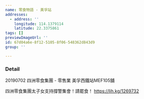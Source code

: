 ```yaml
---
name: 零食物語 - 美孚站
addresses:
  - address: ''
    longitude: 114.1379114
    latitude: 22.3375861
tags: []
previewImageUrl: ''
id: 67d04a6e-8f12-5105-8f06-548362d843d9
group: ''

---
```

### Detail
20190702
四洲零食集團 - 零售業
美孚西鐵站MEF105舖

四洲零食集團太子女支持撐警集會！請罷食！
https://lih.kg/1269732


